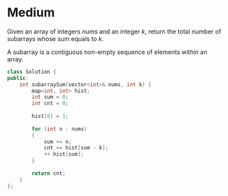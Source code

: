 # Medium

Given an array of integers $nums$ and an integer $k$, return the total number of subarrays whose sum equals to $k$.

A subarray is a contiguous non-empty sequence of elements within an array.

```cpp
class Solution {
public:
    int subarraySum(vector<int>& nums, int k) {
        map<int, int> hist;
        int sum = 0;
        int cnt = 0;
        
        hist[0] = 1;
        
        for (int n : nums)
        {
            sum += n;
            cnt += hist[sum - k];
            ++ hist[sum];
        }
        
        return cnt;
    }
};
```
